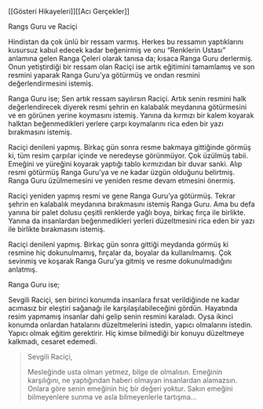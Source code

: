 
[[Gösteri Hikayeleri]][[Acı Gerçekler]]

Rangs Guru ve Raciçi

Hindistan da çok ünlü bir ressam varmış. Herkes bu ressamın yaptıklarını kusursuz kabul edecek kadar beğenirmiş ve onu “Renklerin Ustası” anlamına gelen Ranga Çeleri olarak tanısa da; kısaca Ranga Guru derlermiş. Onun yetiştirdiği bir ressam olan Raciçi ise artık eğitimini tamamlamış ve son resmini yaparak Ranga Guru’ya götürmüş ve ondan resmini değerlendirmesini istemiş.

Ranga Guru ise; Sen artık ressam sayılırsın Raciçi. Artık senin resmini halk değerlendirecek diyerek resmi şehrin en kalabalık meydanına götürmesini ve en görünen yerine koymasını istemiş. Yanına da kırmızı bir kalem koyarak halktan beğenmedikleri yerlere çarpı koymalarını rica eden bir yazı bırakmasını istemiş.

Raciçi denileni yapmış. Birkaç gün sonra resme bakmaya gittiğinde görmüş ki, tüm resim çarpılar içinde ve neredeyse görünmüyor. Çok üzülmüş tabii. Emeğini ve yüreğini koyarak yaptığı tablo kırmızıdan bir duvar sanki. Alıp resmi götürmüş Ranga Guru’ya ve ne kadar üzgün olduğunu belirtmiş. Ranga Guru üzülmemesini ve yeniden resme devam etmesini önermiş.

Raciçi yeniden yapmış resmi ve gene Ranga Guru’ya götürmüş. Tekrar şehrin en kalabalık meydanına bırakmasını istemiş Ranga Guru. Ama bu defa yanına bir palet dolusu çeşitli renklerde yağlı boya, birkaç fırça ile birlikte. Yanına da insanlardan beğenmedikleri yerleri düzeltmesini rica eden bir yazı ile birlikte bırakmasını istemiş.

Raciçi denileni yapmış. Birkaç gün sonra gittiği meydanda görmüş ki resmine hiç dokunulmamış, fırçalar da, boyalar da kullanılmamış. Çok sevinmiş ve koşarak Ranga Guru’ya gitmiş ve resme dokunulmadığını anlatmış.

Ranga Guru ise;

Sevgili Raciçi, sen birinci konumda insanlara fırsat verildiğinde ne kadar acımasız bir eleştiri sağanağı ile karşılaşılabileceğini gördün. Hayatında resim yapmamış insanlar dahi gelip senin resmini karaladı. Oysa ikinci konumda onlardan hatalarını düzeltmelerini istedin, yapıcı olmalarını istedin. Yapıcı olmak eğitim gerektirir. Hiç kimse bilmediği bir konuyu düzeltmeye kalkmadı, cesaret edemedi.

> Sevgili Raciçi,
> 
> Mesleğinde usta olman yetmez, bilge de olmalısın. Emeğinin karşılığını, ne yaptığından haberi olmayan insanlardan alamazsın. Onlara göre senin emeğinin hiç bir değeri yoktur. Sakın emeğini bilmeyenlere sunma ve asla bilmeyenlerle tartışma…